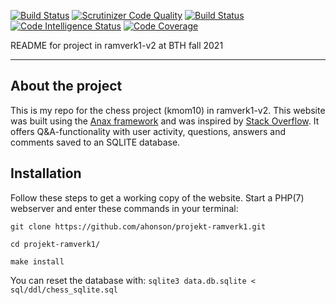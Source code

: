 [![Build Status](https://travis-ci.com/ahonson/projekt-ramverk1.svg?branch=main)](https://travis-ci.com/ahonson/projekt-ramverk1)
[![Scrutinizer Code Quality](https://scrutinizer-ci.com/g/ahonson/projekt-ramverk1/badges/quality-score.png?b=main)](https://scrutinizer-ci.com/g/ahonson/projekt-ramverk1/?branch=main)
[![Build Status](https://scrutinizer-ci.com/g/ahonson/projekt-ramverk1/badges/build.png?b=main)](https://scrutinizer-ci.com/g/ahonson/projekt-ramverk1/build-status/main)
[![Code Intelligence Status](https://scrutinizer-ci.com/g/ahonson/projekt-ramverk1/badges/code-intelligence.svg?b=main)](https://scrutinizer-ci.com/code-intelligence)
[![Code Coverage](https://scrutinizer-ci.com/g/ahonson/projekt-ramverk1/badges/coverage.png?b=main)](https://scrutinizer-ci.com/g/ahonson/projekt-ramverk1/?branch=main)

README for project in ramverk1-v2 at BTH fall 2021
************************************************

## About the project

This is my repo for the chess project (kmom10) in ramverk1-v2. This website was built using the [Anax framework](https://github.com/canax) and was inspired by [Stack Overflow](https://stackoverflow.com/). It offers Q&A-functionality with user activity, questions, answers and comments saved to an SQLITE database.

## Installation

Follow these steps to get a working copy of the website. Start a PHP(7) webserver and enter these commands in your terminal:

`git clone https://github.com/ahonson/projekt-ramverk1.git`

`cd projekt-ramverk1/`

`make install`

You can reset the database with:
`sqlite3 data.db.sqlite < sql/ddl/chess_sqlite.sql`
